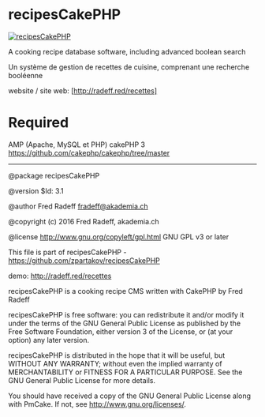 recipesCakePHP
=======
[![recipesCakePHP](http://radeff.red/pics/casserole.png)](recipesCakePHP)

A cooking recipe database software, including advanced boolean search

Un système de gestion de recettes de cuisine, comprenant une recherche booléenne

website / site web: [http://radeff.red/recettes]

Required
=======
AMP (Apache, MySQL et PHP)
cakePHP 3 https://github.com/cakephp/cakephp/tree/master

--------------------------------------------------------

@package recipesCakePHP

@version $Id: 3.1

@author Fred Radeff <fradeff@akademia.ch>

@copyright (c) 2016 Fred Radeff, akademia.ch

@license http://www.gnu.org/copyleft/gpl.html GNU GPL v3 or later

This file is part of recipesCakePHP - https://github.com/zpartakov/recipesCakePHP

demo: http://radeff.red/recettes

recipesCakePHP is a cooking recipe CMS written with CakePHP by Fred Radeff

recipesCakePHP is free software: you can redistribute it and/or modify
it under the terms of the GNU General Public License as published by
the Free Software Foundation, either version 3 of the License, or
(at your option) any later version.

recipesCakePHP is distributed in the hope that it will be useful,
but WITHOUT ANY WARRANTY; without even the implied warranty of
MERCHANTABILITY or FITNESS FOR A PARTICULAR PURPOSE. See the
GNU General Public License for more details.

You should have received a copy of the GNU General Public License
along with PmCake. If not, see <http://www.gnu.org/licenses/>.
